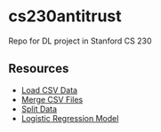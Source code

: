 # cs230antitrust
Repo for DL project in Stanford CS 230

## Resources
* [Load CSV Data](https://www.tensorflow.org/tutorials/load_data/csv?hl=en)
* [Merge CSV Files](https://www.geeksforgeeks.org/how-to-merge-two-csv-files-by-specific-column-using-pandas-in-python/)
* [Split Data](https://towardsdatascience.com/how-to-split-a-tensorflow-dataset-into-train-validation-and-test-sets-526c8dd29438)
* [Logistic Regression Model](https://www.tensorflow.org/guide/core/logistic_regression_core)